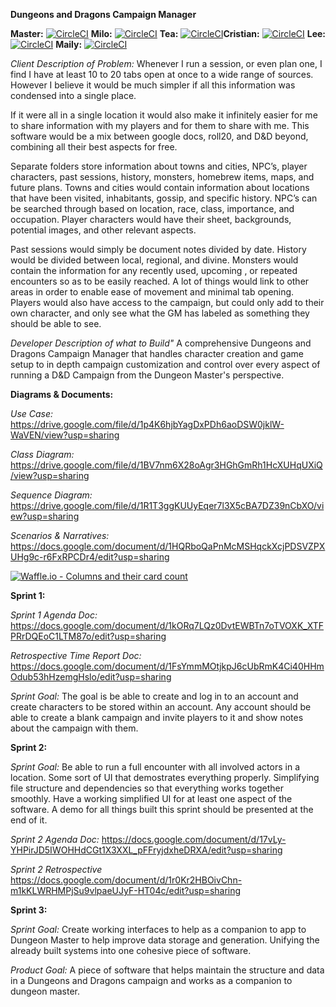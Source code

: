 **Dungeons and Dragons Campaign Manager**

**Master:** [![CircleCI](https://circleci.com/gh/ithaca-comp-345/Game_Masters_Friend/tree/master.svg?style=svg)](https://circleci.com/gh/ithaca-comp-345/Game_Masters_Friend/tree/master) **Milo:** [![CircleCI](https://circleci.com/gh/ithaca-comp-345/Game_Masters_Friend/tree/session.svg?style=svg)](https://circleci.com/gh/ithaca-comp-345/Game_Masters_Friend/tree/session) **Tea:** [![CircleCI](https://circleci.com/gh/ithaca-comp-345/Game_Masters_Friend.svg?style=svg)](https://circleci.com/gh/ithaca-comp-345/Game_Masters_Friend)**Cristian:** [![CircleCI](https://circleci.com/gh/ithaca-comp-345/Game_Masters_Friend.svg?style=svg)](https://circleci.com/gh/ithaca-comp-345/Game_Masters_Friend) **Lee:** [![CircleCI](https://circleci.com/gh/ithaca-comp-345/Game_Masters_Friend.svg?style=svg)](https://circleci.com/gh/ithaca-comp-345/Game_Masters_Friend) **Maily:** [![CircleCI](https://circleci.com/gh/ithaca-comp-345/Game_Masters_Friend/tree/character.svg?style=svg)](https://circleci.com/gh/ithaca-comp-345/Game_Masters_Friend/tree/character)

*Client Description of Problem:*
Whenever I run a session, or even plan one, I find I have at least 10 to 20 tabs open at once to a wide range of sources. However I believe it would be much simpler if all this information was condensed into a single place.

If it were all in a single location it would also make it infinitely easier for me to share information with my players and for them to share with me. This software would be a mix between google docs, roll20, and D&D beyond, combining all their best aspects for free.

Separate folders store information about towns and cities, NPC’s, player characters, past sessions, history, monsters, homebrew items, maps, and future plans. Towns and cities would contain information about locations that have been visited, inhabitants, gossip, and specific history. NPC’s can be searched through based on location, race, class, importance, and occupation. Player characters would have their sheet, backgrounds, potential images, and other relevant aspects.

Past sessions would simply be document notes divided by date. History would be divided between local, regional, and divine. Monsters would contain the information for any recently used, upcoming , or repeated encounters so as to be easily reached. A lot of things would link to other areas in order to enable ease of movement and minimal tab opening. Players would also have access to the campaign, but could only add to their own character, and only see what the GM has labeled as something they should be able to see.

*Developer Description of what to Build"*
A comprehensive Dungeons and Dragons Campaign Manager that handles character creation and game setup to in depth campaign customization and control over every aspect of running a D&D Campaign from the Dungeon Master's perspective. 

**Diagrams & Documents:**


*Use Case:* https://drive.google.com/file/d/1p4K6hjbYagDxPDh6aoDSW0jklW-WaVEN/view?usp=sharing

*Class Diagram:* https://drive.google.com/file/d/1BV7nm6X28oAgr3HGhGmRh1HcXUHqUXiQ/view?usp=sharing

*Sequence Diagram:* https://drive.google.com/file/d/1R1T3ggKUUyEqer7l3X5cBA7DZ39nCbXO/view?usp=sharing

*Scenarios & Narratives:* https://docs.google.com/document/d/1HQRboQaPnMcMSHqckXcjPDSVZPXUHg9c-r6FxRPCDr4/edit?usp=sharing

[![Waffle.io - Columns and their card count](https://badge.waffle.io/ithaca-comp-345/Game_Masters_Friend.svg?columns=all)](https://waffle.io/ithaca-comp-345/Game_Masters_Friend)

**Sprint 1:**

*Sprint 1 Agenda Doc:* https://docs.google.com/document/d/1kORq7LQz0DvtEWBTn7oTVOXK_XTFPRrDQEoC1LTM87o/edit?usp=sharing

*Retrospective Time Report Doc:* https://docs.google.com/document/d/1FsYmmMOtjkpJ6cUbRmK4Ci40HHmOdub53hHzemgHslo/edit?usp=sharing

*Sprint Goal:* The goal is be able to create and log in to an account and create characters to be stored within an account. Any account should be able to create a blank campaign and invite players to it and show notes about the campaign with them.

**Sprint 2:**

*Sprint Goal:* Be able to run a full encounter with all involved actors in a location. Some sort of UI that demostrates everything properly. Simplifying file structure and dependencies so that everything works together smoothly. Have a working simplified UI for at least one aspect of the software. A demo for all things built this sprint should be presented at the end of it.

*Sprint 2 Agenda Doc:* https://docs.google.com/document/d/17vLy-YHPirJD5IWOHHdCGt1X3XXL_pFFryjdxheDRXA/edit?usp=sharing

*Sprint 2 Retrospective* https://docs.google.com/document/d/1r0Kr2HBOivChn-m1kKLWRHMPjSu9vlpaeUJyF-HT04c/edit?usp=sharing

**Sprint 3:**

*Sprint Goal:* Create working interfaces to help as a companion to app to Dungeon Master to help improve data storage and generation. Unifying the already built systems into one cohesive piece of software.

*Product Goal:* A piece of software that helps maintain the structure and data in a Dungeons and Dragons campaign and works as a companion to dungeon master.
